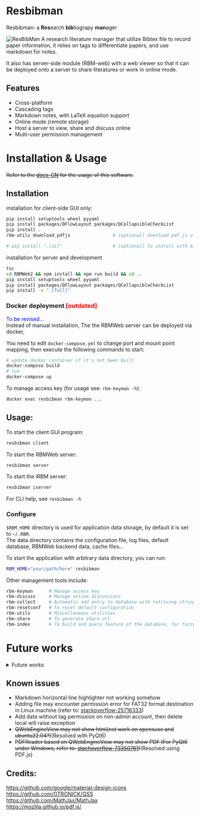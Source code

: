 # Resbibman 
Resbibman: a **Res**earch **bib**liograpy **man**ager

<!--![ResBibMan](./resbibman/docs/imgs/ResBibMan.png)-->
<!--![ResBibMan](./resbibman/docs/imgs/mainWindow.png)-->
![ResBibMan](http://limengxun.com/files/imgs/resbibman.png)
A research literature manager that utilize Bibtex file to record paper information, 
it relies on tags to differentiate papers, and use markdown for notes.

It also has server-side module (RBM-web) with a web viewer so that it can be deployed onto a server to share literatures or work in online mode.

[comment]: <> (## distribution)

[comment]: <> (`python setup.py bdist_wheel --universal`)

## Features
* Cross-platform
* Cascading tags  
* Markdown notes, with LaTeX equation support
* Online mode (remote storage)
* Host a server to view, share and discuss online
* Multi-user permission management
<!--* Various file formats support, including webpage-->

# Installation & Usage

~~Refer to the [docs-CN](./resbibman/docs/UserGuide.md) for the usage of this software.~~

## Installation

installation for client-side GUI only:
```bash
pip install setuptools wheel pyyaml
pip install packages/QFlowLayout packages/QCollapsibleCheckList
pip install .
rbm-utils download_pdfjs                # [optional] download pdf.js viewer to view pdf inside resbibman

# pip install ".[ai]"                   # [optional] to install with AI dependencies
```

installation for server and development
```bash
tsc
cd RBMWeb2 && npm install && npm run build && cd ..
pip install setuptools wheel pyyaml
pip install packages/QFlowLayout packages/QCollapsibleCheckList
pip install -e ".[full]"
```

### Docker deployment <span style="color:red">[outdated]</span>
<span style="color:blue">To be revised...</span>   
Instead of manual installation, The the RBMWeb server can be deployed via docker,   

You need to edit `docker-compose.yml` to change port and mount point mapping, then execute the following commands to start:
```bash
# update docker container if it's not been built
docker-compose build
# run
docker-compose up
```
To manage access key (for usage see: `rbm-keyman -h`):
```bash
docker exec resbibman rbm-keyman ...
```

## Usage:
To start the client GUI program:
```bash
resbibman client
```
To start the RBMWeb server:
```bash
resbibman server
```
To start the iRBM server:
```bash
resbibman iserver
```

For CLI help, see `resbibman -h`  


### Configure
`$RBM_HOME` directory is used for application data storage, by default it is set to `~/.RBM`.  
The data directory contains the configuration file, log files, default database, RBMWeb backend data, cache files...  

To start the application with arbitrary data directory, you can run: 
```bash
RBM_HOME="your/path/here" resbibman
```

Other management tools include: 

```bash
rbm-keyman      # Manage access key
rbm-discuss     # Manage online discussions
rbm-collect     # Automatic add entry to database with retriving string
rbm-resetconf   # To reset default configuration
rbm-utils       # Miscellaneous utilities
rbm-share       # To generate share url
rbm-index       # To build and query feature of the database, for fuzzy search
```

# Future works

<details>
<summary> Future works</summary>

## Todo list

- [x] To use TableView of the selection panel
- [x] PDF cover preview
- [x] Change bib
- [x] Use cache to accelerate pdf preview
- [x] Better way to define time-modified
- [x] Online discussion / View comments online (Use sqlite to save discussion on server side)
- [x] Markdown LaTeX equation support
- [x] Export database
- [x] Better font size
- [x] Other citation format convert to bibtex
- [x] Key-user relation, mandatory tags
- [x] Server search
- [ ] Related works
- [ ] Reading time
- [ ] Dashboard page
- [ ] Within software cross-reference
- [ ] Redirect some logging to status bar
- [ ] Pdf compression - [reference?](https://blog.csdn.net/xinRCNN/article/details/113273463)
- [ ] ~~ User info, associate each user with a key in rbm-keyman ~~

In query widget while importing articles:  

- [x] Add copy from template button
- [x] Other bibtex template
- [x] Other format convert to bibtex
- [ ] Format check

In file selector:

- [x] Add search bar
- [x] Multiple selection
- [x] Right click: export, export bib, delete
- [x] Right click: open url, free local

Main window:
- [x] Refresh button

settings:

Tags:
- [x] Right click: rename; delete;
- [x] Sub-tags (Cascading tags / Nested tags)

Refractor:
- [ ] Move more methods into core classes

rbm-collect:
- [ ] web
- [ ] medRxiv
- [ ] bioRxiv
- [ ] PMID

### Long time goals

- [ ] Relation graph
- [ ] ~~Language support~~

<!-- ## Ideas: -->
<!-- QRunnable for multithreading -->
<!--  -->

</details>

## Known issues

<!-- * May crash when changing selection (caused by auto saving) -->
* Markdown horizontal line highlighter not working somehow
* Adding file may encounter permission error for FAT32 format destination in Linux machine (refer to: [stackoverflow-25716333](https://stackoverflow.com/questions/25716333/))
* Add data without tag permission on non-admin account, then delete local will raise exception
* ~~QWebEngineView may not show html(not work on opensuse and ubuntu22.04?)~~(Resolved with PyQt6)
* ~~PDFReader based on QWebEngineView may not show PDF (For PyQt6 under Windows, refer to: [stachoverflow-73350761](https://stackoverflow.com/questions/73350761/))~~(Resolved using PDF.js)

## Credits:
https://github.com/google/material-design-icons   
https://github.com/GTRONICK/QSS  
https://github.com/MathJax/MathJax  
https://mozilla.github.io/pdf.js/  
